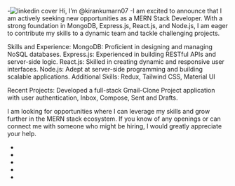 
-![linkedin cover](https://github.com/user-attachments/assets/c57168c7-527f-43d2-9d5c-c23cb3e674eb)
 Hi, I’m @kirankumarn07
-I am excited to announce that I am actively seeking new opportunities as a MERN Stack Developer. With a strong foundation in MongoDB, Express.js, React.js, and Node.js, I am eager to contribute my skills to a dynamic team and tackle challenging projects.

Skills and Experience:
MongoDB: Proficient in designing and managing NoSQL databases.
Express.js: Experienced in building RESTful APIs and server-side logic.
React.js: Skilled in creating dynamic and responsive user interfaces.
Node.js: Adept at server-side programming and building scalable applications.
Additional Skills: Redux, Tailwind CSS, Material UI


Recent Projects:
 Developed a full-stack Gmail-Clone Project application with user authentication, Inbox, Compose, Sent and Drafts.

 
I am looking for opportunities where I can leverage my skills and grow further in the MERN stack ecosystem. If you know of any openings or can connect me with someone who might be hiring, I would greatly appreciate your help.

-
-
-
-
-

<!---
kirankumarn07/kirankumarn07 is a ✨ special ✨ repository because its `README.md` (this file) appears on your GitHub profile.
You can click the Preview link to take a look at your changes.
--->
